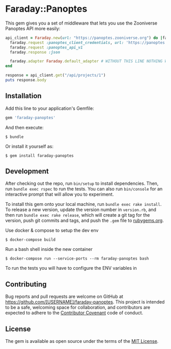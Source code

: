 # Faraday::Panoptes

This gem gives you a set of middleware that lets you use the Zooniverse Panoptes API more easily:

```ruby
api_client = Faraday.new(url: "https://panoptes.zooniverse.org") do |faraday|
  faraday.request :panoptes_client_credentials, url: 'https://panoptes.zooniverse.org', client_id: 'APPLICATION_ID', client_secret: 'APPLICATION_SECRET'
  faraday.request :panoptes_api_v1
  faraday.response :json

  faraday.adapter Faraday.default_adapter # WITHOUT THIS LINE NOTHING WILL HAPPEN
end

response = api_client.get("/api/projects/1")
puts response.body
```


## Installation

Add this line to your application's Gemfile:

```ruby
gem 'faraday-panoptes'
```

And then execute:

    $ bundle

Or install it yourself as:

    $ gem install faraday-panoptes


## Development

After checking out the repo, run `bin/setup` to install dependencies. Then, run `bundle exec rspec` to run the tests. You can also run `bin/console` for an interactive prompt that will allow you to experiment.

To install this gem onto your local machine, run `bundle exec rake install`. To release a new version, update the version number in `version.rb`, and then run `bundle exec rake release`, which will create a git tag for the version, push git commits and tags, and push the `.gem` file to [rubygems.org](https://rubygems.org).

Use docker & compose to setup the dev env

```shell
$ docker-compose build
```

Run a bash shell inside the new container

```shell
$ docker-compose run --service-ports --rm faraday-panoptes bash
```

To run the tests you will have to configure the ENV variables in

## Contributing

Bug reports and pull requests are welcome on GitHub at https://github.com/[USERNAME]/faraday-panoptes. This project is intended to be a safe, welcoming space for collaboration, and contributors are expected to adhere to the [Contributor Covenant](contributor-covenant.org) code of conduct.


## License

The gem is available as open source under the terms of the [MIT License](http://opensource.org/licenses/MIT).

